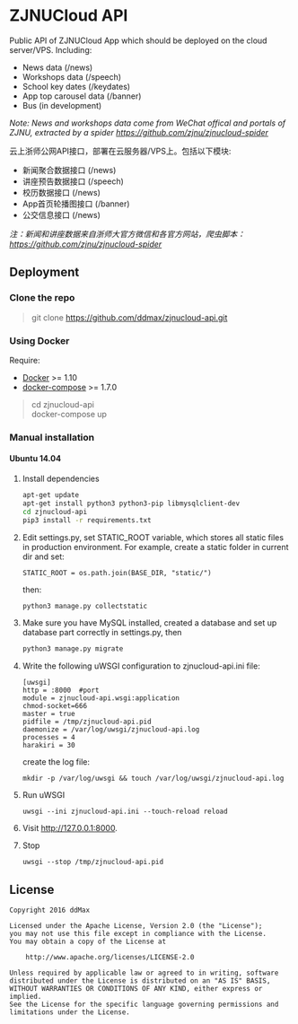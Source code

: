 # ZJNUCloud API

Public API of ZJNUCloud App which should be deployed on the cloud server/VPS. Including:  
* News data (/news)  
* Workshops data (/speech)  
* School key dates (/keydates)  
* App top carousel data (/banner)  
* Bus (in development)  

*Note: News and workshops data come from WeChat offical and portals of ZJNU, extracted by a spider  https://github.com/zjnu/zjnucloud-spider*

云上浙师公网API接口，部署在云服务器/VPS上。包括以下模块:  
* 新闻聚合数据接口 (/news)  
* 讲座预告数据接口 (/speech)  
* 校历数据接口 (/news)  
* App首页轮播图接口 (/banner)  
* 公交信息接口 (/news)  

*注：新闻和讲座数据来自浙师大官方微信和各官方网站，爬虫脚本：  https://github.com/zjnu/zjnucloud-spider*

## Deployment

### Clone the repo  
> git clone https://github.com/ddmax/zjnucloud-api.git  

### Using Docker  
Require:  
* [Docker](https://docs.docker.com/engine/installation/) >= 1.10  
* [docker-compose](https://docs.docker.com/compose/install/) >= 1.7.0

> cd zjnucloud-api  
> docker-compose up  

### Manual installation

#### Ubuntu 14.04

1. Install dependencies  
	```bash
	apt-get update
	apt-get install python3 python3-pip libmysqlclient-dev
	cd zjnucloud-api
	pip3 install -r requirements.txt
	```

2. Edit settings.py, set STATIC_ROOT variable, which stores all static files in production environment. For example, create a static folder in current dir and set:
	```
	STATIC_ROOT = os.path.join(BASE_DIR, "static/")
	```

	then:
	```bash
	python3 manage.py collectstatic
	```

3. Make sure you have MySQL installed, created a database and set up database part correctly in settings.py, then
	```bash
	python3 manage.py migrate
	```

4. Write the following uWSGI configuration to zjnucloud-api.ini file:
	```
	[uwsgi]
	http = :8000  #port
	module = zjnucloud-api.wsgi:application
	chmod-socket=666
	master = true
	pidfile = /tmp/zjnucloud-api.pid
	daemonize = /var/log/uwsgi/zjnucloud-api.log
	processes = 4
	harakiri = 30
	```
	create the log file:
	```
	mkdir -p /var/log/uwsgi && touch /var/log/uwsgi/zjnucloud-api.log
	```

5. Run uWSGI
	```
	uwsgi --ini zjnucloud-api.ini --touch-reload reload
	```

6. Visit http://127.0.0.1:8000.

7. Stop
	```
	uwsgi --stop /tmp/zjnucloud-api.pid
	```

## License
	Copyright 2016 ddMax
	
	Licensed under the Apache License, Version 2.0 (the "License");
	you may not use this file except in compliance with the License.
	You may obtain a copy of the License at
	
	    http://www.apache.org/licenses/LICENSE-2.0
	
	Unless required by applicable law or agreed to in writing, software
	distributed under the License is distributed on an "AS IS" BASIS,
	WITHOUT WARRANTIES OR CONDITIONS OF ANY KIND, either express or implied.
	See the License for the specific language governing permissions and
	limitations under the License.
